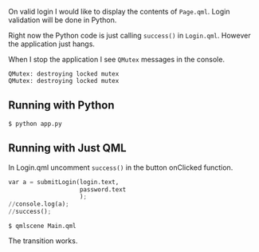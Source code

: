 On valid login I would like to display the contents of ```Page.qml```. Login validation will be done in Python.

Right now the Python code is just calling ```success()``` in ```Login.qml```. However the application just hangs.

When I stop the application I see ```QMutex``` messages in the console.

```
QMutex: destroying locked mutex
QMutex: destroying locked mutex
```

## Running with Python

```shell
$ python app.py
```

## Running with Just QML

In Login.qml uncomment ```success()``` in the button onClicked function.

```Python
var a = submitLogin(login.text,
                    password.text
                    );
//console.log(a);
//success();
```

```shell
$ qmlscene Main.qml
```

The transition works.
